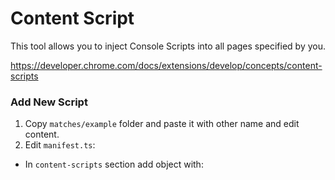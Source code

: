 # Content Script

This tool allows you to inject Console Scripts into all pages specified by you.

https://developer.chrome.com/docs/extensions/develop/concepts/content-scripts

### Add New Script

1. Copy `matches/example` folder and paste it with other name and edit content.
2. Edit `manifest.ts`:
- In `content-scripts` section add object with:

[//]: # (```ts)

[//]: # ({)

[//]: # (  matches: ['URL_FOR_INJECT'], )

[//]: # (  js: ['content/{matches_folder_name}.iife.js'])

[//]: # (})

[//]: # (```)
